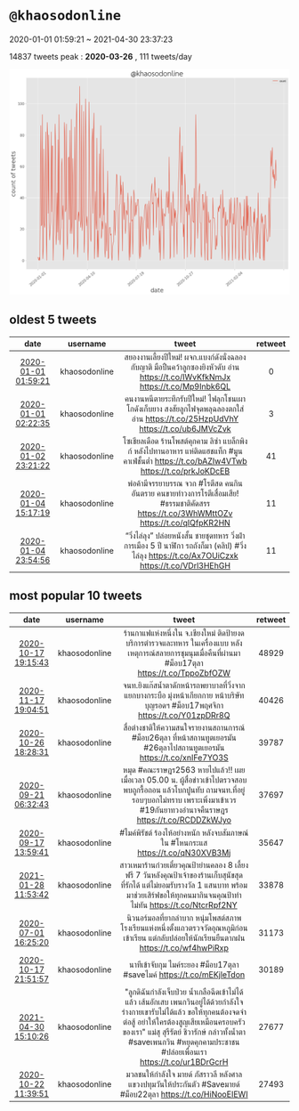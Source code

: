 # `@khaosodonline`

2020-01-01 01:59:21 ~ 2021-04-30 23:37:23

14837 tweets
peak : __2020-03-26__ , 111 tweets/day

![count](https://raw.githubusercontent.com/nozomiyamada/twitter_analysis/main/graphs/@tweets/khaosodonline_count.png)

## oldest 5 tweets

|date|username|tweet|retweet|
|:-:|:-:|:-:|:-:|
|[2020-01-01 01:59:21](https://twitter.com/KhaosodOnline/status/1212085853494763520)|khaosodonline|สยองงานเลี้ยงปีใหม่! ผจก.แบงก์ดังนั่งฉลองกับญาติ มือปืนคว้าลูกซองยิงหัวดับ อ่าน  https://t.co/IWvKfkNmJx  https://t.co/Mp9Inbk6QL|0|
|[2020-01-01 02:22:35](https://twitter.com/KhaosodOnline/status/1212091698123141120)|khaosodonline|คนงานหนีตายระทึกรับปีใหม่! ไฟลุกโชนเผาโกดังเก็บยาง สงสัยลูกไฟจุดพลุฉลองตกใส่ อ่าน  https://t.co/25HzpUdVhY  https://t.co/ub6JMVcZvk|3|
|[2020-01-02 23:21:22](https://twitter.com/KhaosodOnline/status/1212770870453628929)|khaosodonline|โซเชียลเดือด ร้านโพสต์คุกคาม ลิซ่า แบล็กพิงก์ หลังไปทานอาหาร แห่ติดแฮชแท็ก #มูนคาเฟ่ชั้นต่ำ  https://t.co/bAZIw4VTwb  https://t.co/prkJoKDcEB|41|
|[2020-01-04 15:17:19](https://twitter.com/KhaosodOnline/status/1213373832779616257)|khaosodonline|พ่อค้ามีจรรยาบรรณ จวก #โรตีสด คนกินอันตราย คนขายทำวงการโรตีเสื่อมเสีย! #ธรรมชาติคัดสรร   https://t.co/3WhWMttOZv  https://t.co/qIQfpKR2HN|11|
|[2020-01-04 23:54:56](https://twitter.com/KhaosodOnline/status/1213504095580852224)|khaosodonline|“วิ่งไล่ลุง” ปล่อยหนังสั้น ชายชุดทหาร วิ่งฝ่าการเมือง 5 ปี นาฬิกา รถถังก็มา (คลิป) #วิ่งไล่ลุง  https://t.co/Ax7OUiCzxk  https://t.co/VDrl3HEhGH|11|

## most popular 10 tweets

|date|username|tweet|retweet|
|:-:|:-:|:-:|:-:|
|[2020-10-17 19:15:43](https://twitter.com/KhaosodOnline/status/1317439145757700100)|khaosodonline|ร้านกาแฟแห่งหนึ่งใน จ.เชียงใหม่ ติดป้ายงดบริการตำรวจและทหาร ในเครื่องแบบ หลังเหตุการณ์สลายการชุมนุมเมื่อคืนที่ผ่านมา #ม็อบ17ตุลา  https://t.co/TppoZbfOZW|48929|
|[2020-11-17 19:04:51](https://twitter.com/KhaosodOnline/status/1328670434066264064)|khaosodonline|จนท.ยิงแก๊สน้ำตาดักหน้ารถพยาบาลที่วิ่งจากแยกบางกระบือ มุ่งหน้าเกียกกาย หน้าบริษัทบุญรอดฯ #ม็อบ17พฤศจิกา  https://t.co/Y01zpDRr8Q|40426|
|[2020-10-26 18:28:31](https://twitter.com/KhaosodOnline/status/1320688757486436352)|khaosodonline|สื่อต่างชาติให้ความสนใจรายงานสถานการณ์ #ม็อบ26ตุลา ที่หน้าสถานทูตเยอรมัน #26ตุลาไปสถานทูตเยอรมัน  https://t.co/xnIFe7YO3S|39787|
|[2020-09-21 06:32:43](https://twitter.com/KhaosodOnline/status/1307825045490679810)|khaosodonline|หมุด #คณะราษฎร2563  หายไปแล้ว!! เผยเมื่อเวลา 05.00 น. ผู้สื่อข่าวเข้าไปตรวจสอบพบถูกรื้อถอน แล้วโบกปูนทับ ถามจนท.ที่อยู่รอบๆบอกไม่ทราบ เพราะเพิ่งมาเข้าเวร  #19กันยาทวงอํานาจคืนราษฎร  https://t.co/RCDDZkWJyo|37697|
|[2020-09-17 13:59:41](https://twitter.com/KhaosodOnline/status/1306487976130613248)|khaosodonline|#ไมค์พิรัชต์ ร้องไห้อย่างหนัก หลังจบสัมภาษณ์ ใน #โหนกระแส  https://t.co/qN30XVB3Mj|35647|
|[2021-01-28 11:53:42](https://twitter.com/KhaosodOnline/status/1354653856840388613)|khaosodonline|สาวเหมาร้านก๋วยเตี๋ยวคุณป้าย่านคลอง 8 เลี้ยงฟรี 7 วันหลังคุณป้าเจ้าของร้านเก็บสุนัขสุดที่รักได้ แต่ไม่ยอมรับรางวัล 1 แสนบาท พร้อมมาช่วยเสิร์ฟขอให้ทุกคนมากินจนคุณป้าทำไม่ทัน  https://t.co/NtcrRpf2NY|33878|
|[2020-07-01 16:25:20](https://twitter.com/KhaosodOnline/status/1278258376506437634)|khaosodonline|นิวนอร์มอลที่ยากลำบาก หนุ่มโพสต์สภาพโรงเรียนแห่งหนึ่งตั้งแถวตรวจวัดอุณหภูมิก่อนเข้าเรียน แต่กลับปล่อยให้นักเรียนยืนตากฝน  https://t.co/wf4hwPiRxp|31173|
|[2020-10-17 21:51:57](https://twitter.com/KhaosodOnline/status/1317478460441333760)|khaosodonline|นาทีเข้าจับกุม ไมค์ระยอง #ม็อบ17ตุลา  #saveไมค์  https://t.co/mEKjleTdon|30189|
|[2021-04-30 15:10:26](https://twitter.com/KhaosodOnline/status/1388043050333601792)|khaosodonline|"ลูกดิฉันกำลังเจ็บป่วย น้ำเกลือฉีดเข้าไม่ได้แล้ว เส้นอักเสบ เพนกวินอยู่ได้ด้วยกำลังใจ ร่างกายเขารับไม่ได้แล้ว ขอให้ทุกคนต้องจดจำต่อสู้ อย่าให้ใครต้องสูญเสียเหมือนครอบครัวของเรา" แม่สุ สุรีรัตย์ ชิวารักษ์ กล่าวทั้งน้ำตา #saveเพนกวิน  #หยุดคุกคามประชาชน  #ปล่อยเพื่อนเรา  https://t.co/ur1BDrGcrH|27677|
|[2020-10-22 11:39:51](https://twitter.com/KhaosodOnline/status/1319136361220247552)|khaosodonline|มวลชนให้กำลังใจ มายด์ ภัสราวลี หลังศาลแขวงปทุมวันให้ประกันตัว #Saveมายด์ #ม็อบ22ตุลา  https://t.co/HiNooEIEWI|27493|
